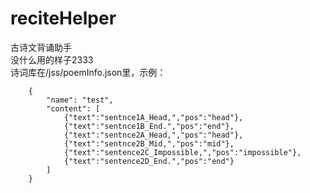 # reciteHelper
古诗文背诵助手<br/>
没什么用的样子2333<br/>
诗词库在/jss/poemInfo.json里，示例：
```
    {
        "name": "test",
        "content": [
            {"text":"sentnce1A_Head,","pos":"head"},
            {"text":"sentnce1B_End.","pos":"end"},
            {"text":"sentnce2A_Head,","pos":"head"},
            {"text":"sentnce2B_Mid,","pos":"mid"},
            {"text":"sentence2C_Impossible,","pos":"impossible"},
            {"text":"sentence2D_End.","pos":"end"}
        ]
    }
```